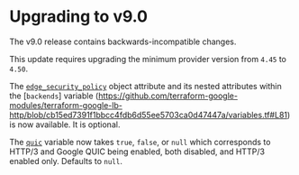 # Upgrading to v9.0

The v9.0 release contains backwards-incompatible changes.

This update requires upgrading the minimum provider version from `4.45` to `4.50`.

The [`edge_security_policy`](https://github.com/terraform-google-modules/terraform-google-lb-http/blob/cb15ed7391f1bbcc4fdb6d55ee5703ca0d47447a/variables.tf#L91) object attribute and its nested attributes within the [`backends`] variable (https://github.com/terraform-google-modules/terraform-google-lb-http/blob/cb15ed7391f1bbcc4fdb6d55ee5703ca0d47447a/variables.tf#L81) is now available. It is optional.

The [`quic`](https://github.com/terraform-google-modules/terraform-google-lb-http/blob/dfb6cdaf5681e59324294bb23f0e656e0f4847e6/variables.tf#L190) variable now takes `true`, `false`, or `null` which corresponds to HTTP/3 and Google QUIC being enabled, both disabled, and HTTP/3 enabled only. Defaults to `null`.